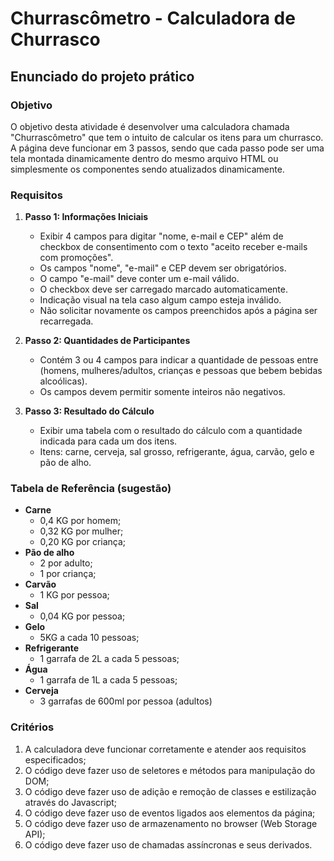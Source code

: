 # Churrascômetro - Calculadora de Churrasco

## Enunciado do projeto prático

### Objetivo

O objetivo desta atividade é desenvolver uma calculadora chamada "Churrascômetro" que tem o intuito de calcular os itens para um churrasco. A página deve funcionar em 3 passos, sendo que cada passo pode ser uma tela montada dinamicamente dentro do mesmo arquivo HTML ou simplesmente os componentes sendo atualizados dinamicamente.

### Requisitos

1. **Passo 1: Informações Iniciais**
   - Exibir 4 campos para digitar "nome, e-mail e CEP" além de checkbox de consentimento com o texto "aceito receber e-mails com promoções".
   - Os campos "nome", "e-mail" e CEP devem ser obrigatórios.
   - O campo "e-mail" deve conter um e-mail válido.
   - O checkbox deve ser carregado marcado automaticamente.
   - Indicação visual na tela caso algum campo esteja inválido.
   - Não solicitar novamente os campos preenchidos após a página ser recarregada.

2. **Passo 2: Quantidades de Participantes**
   - Contém 3 ou 4 campos para indicar a quantidade de pessoas entre (homens, mulheres/adultos, crianças e pessoas que bebem bebidas alcoólicas).
   - Os campos devem permitir somente inteiros não negativos.

3. **Passo 3: Resultado do Cálculo**
   - Exibir uma tabela com o resultado do cálculo com a quantidade indicada para cada um dos itens.
   - Itens: carne, cerveja, sal grosso, refrigerante, água, carvão, gelo e pão de alho.
   
### Tabela de Referência (sugestão)
   
   - **Carne**
     - 0,4 KG por homem;
     - 0,32 KG por mulher;
     - 0,20 KG por criança;
   - **Pão de alho**
     - 2 por adulto;
     - 1 por criança;
   - **Carvão**
     - 1 KG por pessoa;
   - **Sal**
     - 0,04 KG por pessoa;
   - **Gelo**
     - 5KG a cada 10 pessoas;
   - **Refrigerante**
     - 1 garrafa de 2L a cada 5 pessoas;
   - **Água**
     - 1 garrafa de 1L a cada 5 pessoas;
   - **Cerveja**
     - 3 garrafas de 600ml por pessoa (adultos)

### Critérios

1. A calculadora deve funcionar corretamente e atender aos requisitos especificados;
2. O código deve fazer uso de seletores e métodos para manipulação do DOM;
3. O código deve fazer uso de adição e remoção de classes e estilização através do Javascript;
4. O código deve fazer uso de eventos ligados aos elementos da página;
5. O código deve fazer uso de armazenamento no browser (Web Storage API);
6. O código deve fazer uso de chamadas assíncronas e seus derivados.
